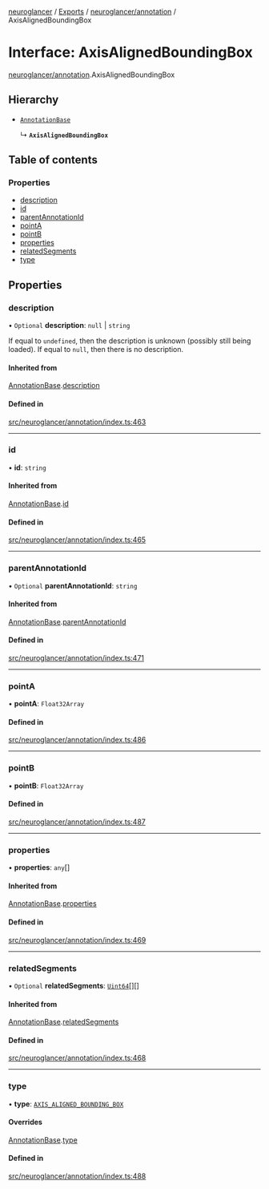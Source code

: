 [neuroglancer](../README.md) / [Exports](../modules.md) / [neuroglancer/annotation](../modules/neuroglancer_annotation.md) / AxisAlignedBoundingBox

# Interface: AxisAlignedBoundingBox

[neuroglancer/annotation](../modules/neuroglancer_annotation.md).AxisAlignedBoundingBox

## Hierarchy

- [`AnnotationBase`](neuroglancer_annotation.AnnotationBase.md)

  ↳ **`AxisAlignedBoundingBox`**

## Table of contents

### Properties

- [description](neuroglancer_annotation.AxisAlignedBoundingBox.md#description)
- [id](neuroglancer_annotation.AxisAlignedBoundingBox.md#id)
- [parentAnnotationId](neuroglancer_annotation.AxisAlignedBoundingBox.md#parentannotationid)
- [pointA](neuroglancer_annotation.AxisAlignedBoundingBox.md#pointa)
- [pointB](neuroglancer_annotation.AxisAlignedBoundingBox.md#pointb)
- [properties](neuroglancer_annotation.AxisAlignedBoundingBox.md#properties)
- [relatedSegments](neuroglancer_annotation.AxisAlignedBoundingBox.md#relatedsegments)
- [type](neuroglancer_annotation.AxisAlignedBoundingBox.md#type)

## Properties

### description

• `Optional` **description**: ``null`` \| `string`

If equal to `undefined`, then the description is unknown (possibly still being loaded).  If
equal to `null`, then there is no description.

#### Inherited from

[AnnotationBase](neuroglancer_annotation.AnnotationBase.md).[description](neuroglancer_annotation.AnnotationBase.md#description)

#### Defined in

[src/neuroglancer/annotation/index.ts:463](https://github.com/ActiveBrainAtlas2/neuroglancer/blob/91617476/src/neuroglancer/annotation/index.ts#L463)

___

### id

• **id**: `string`

#### Inherited from

[AnnotationBase](neuroglancer_annotation.AnnotationBase.md).[id](neuroglancer_annotation.AnnotationBase.md#id)

#### Defined in

[src/neuroglancer/annotation/index.ts:465](https://github.com/ActiveBrainAtlas2/neuroglancer/blob/91617476/src/neuroglancer/annotation/index.ts#L465)

___

### parentAnnotationId

• `Optional` **parentAnnotationId**: `string`

#### Inherited from

[AnnotationBase](neuroglancer_annotation.AnnotationBase.md).[parentAnnotationId](neuroglancer_annotation.AnnotationBase.md#parentannotationid)

#### Defined in

[src/neuroglancer/annotation/index.ts:471](https://github.com/ActiveBrainAtlas2/neuroglancer/blob/91617476/src/neuroglancer/annotation/index.ts#L471)

___

### pointA

• **pointA**: `Float32Array`

#### Defined in

[src/neuroglancer/annotation/index.ts:486](https://github.com/ActiveBrainAtlas2/neuroglancer/blob/91617476/src/neuroglancer/annotation/index.ts#L486)

___

### pointB

• **pointB**: `Float32Array`

#### Defined in

[src/neuroglancer/annotation/index.ts:487](https://github.com/ActiveBrainAtlas2/neuroglancer/blob/91617476/src/neuroglancer/annotation/index.ts#L487)

___

### properties

• **properties**: `any`[]

#### Inherited from

[AnnotationBase](neuroglancer_annotation.AnnotationBase.md).[properties](neuroglancer_annotation.AnnotationBase.md#properties)

#### Defined in

[src/neuroglancer/annotation/index.ts:469](https://github.com/ActiveBrainAtlas2/neuroglancer/blob/91617476/src/neuroglancer/annotation/index.ts#L469)

___

### relatedSegments

• `Optional` **relatedSegments**: [`Uint64`](../classes/neuroglancer_util_uint64.Uint64.md)[][]

#### Inherited from

[AnnotationBase](neuroglancer_annotation.AnnotationBase.md).[relatedSegments](neuroglancer_annotation.AnnotationBase.md#relatedsegments)

#### Defined in

[src/neuroglancer/annotation/index.ts:468](https://github.com/ActiveBrainAtlas2/neuroglancer/blob/91617476/src/neuroglancer/annotation/index.ts#L468)

___

### type

• **type**: [`AXIS_ALIGNED_BOUNDING_BOX`](../enums/neuroglancer_annotation.AnnotationType.md#axis_aligned_bounding_box)

#### Overrides

[AnnotationBase](neuroglancer_annotation.AnnotationBase.md).[type](neuroglancer_annotation.AnnotationBase.md#type)

#### Defined in

[src/neuroglancer/annotation/index.ts:488](https://github.com/ActiveBrainAtlas2/neuroglancer/blob/91617476/src/neuroglancer/annotation/index.ts#L488)
